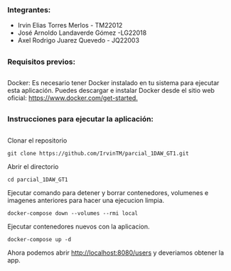 ### Integrantes:

- Irvin Elias Torres Merlos  - TM22012
- José Arnoldo Landaverde Gómez -LG22018
- Axel Rodrigo Juarez Quevedo - JQ22003
##

### Requisitos previos:
##

Docker: Es necesario tener Docker instalado en tu sistema para ejecutar esta aplicación. Puedes descargar e instalar Docker desde el sitio web oficial: <https://www.docker.com/get-started.>
##
### Instrucciones para ejecutar la aplicación:
##


 Clonar el repositorio

```
git clone https://github.com/IrvinTM/parcial_1DAW_GT1.git
```

 Abrir el directorio 

```
cd parcial_1DAW_GT1
```

Ejecutar comando para detener y borrar contenedores, volumenes e imagenes anteriores para hacer una ejecucion limpia.

```
docker-compose down --volumes --rmi local
```

Ejecutar contenedores nuevos con la aplicacion.

```
docker-compose up -d
```

Ahora podemos abrir  <http://localhost:8080/users> y deveriamos obtener la app.



